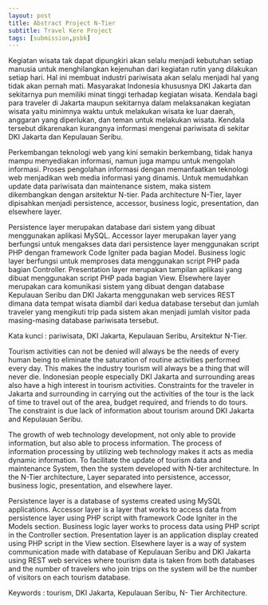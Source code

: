 ```yaml
---
layout: post
title: Abstract Project N-Tier
subtitle: Travel Kere Project
tags: [submission,psbk]
---
```


Kegiatan wisata tak dapat dipungkiri akan selalu menjadi kebutuhan setiap manusia
untuk menghilangkan kejenuhan dari kegiatan rutin yang dilakukan setiap hari. Hal ini membuat industri
pariwisata akan selalu menjadi hal yang tidak akan pernah mati. Masyarakat Indonesia khususnya DKI Jakarta
dan sekitarnya pun memiliki minat tinggi terhadap kegiatan wisata. Kendala bagi para traveler di Jakarta maupun
sekitarnya dalam melaksanakan kegiatan wisata yaitu minimnya waktu untuk melakukan wisata ke luar daerah,
anggaran yang diperlukan, dan teman untuk melakukan wisata. Kendala tersebut dikarenakan
kurangnya informasi mengenai pariwisata di sekitar DKI Jakarta dan Kepulauan Seribu.

Perkembangan teknologi web yang kini semakin berkembang, tidak hanya mampu menyediakan informasi, namun juga
mampu untuk mengolah informasi. Proses pengolahan informasi dengan memanfaatkan teknologi web menjadikan web media
informasi yang dinamis. Untuk memudahkan update data pariwisata dan maintenance
sistem, maka sistem dikembangkan dengan arsitektur N-tier. Pada architecture N-Tier,
layer dipisahkan menjadi persistence, accessor, business logic, presentation, dan elsewhere layer.

Persistence layer merupakan database dari sistem yang dibuat menggunakan aplikasi MySQL. Accessor layer
merupakan layer yang berfungsi untuk mengakses data dari persistence layer menggunakan script PHP dengan framework
Code Igniter pada bagian Model.  Business logic layer berfungsi untuk memproses data menggunakan script PHP pada bagian
Controller. Presentation layer merupakan tampilan aplikasi yang dibuat menggunakan script PHP pada bagian View.
Elsewhere layer merupakan cara komunikasi sistem yang dibuat dengan database Kepulauan Seribu dan DKI Jakarta
menggunakan web services REST dimana data tempat wisata diambil dari kedua database tersebut dan
jumlah traveler yang mengikuti trip pada sistem akan menjadi jumlah visitor pada masing-masing database pariwisata
tersebut.

Kata kunci : pariwisata, DKI Jakarta, Kepulauan Seribu, Arsitektur N-Tier.

Tourism activities can not be denied will always be the needs of every human being to eliminate the saturation
of routine activities performed every day. This makes the industry tourism will always be a thing that will never die.
Indonesian people especially DKI Jakarta and surrounding areas also have a high interest in tourism activities.
Constraints for the traveler in Jakarta and surrounding in carrying out the activities of the tour is the lack of
time to travel out of the area, budget required, and friends to do tours. The constraint is due lack of information
about tourism around DKI Jakarta and Kepulauan Seribu.

The growth of web technology development, not only able to provide information, but also
able to process information. The process of information processing by utilizing web technology makes it acts as media
dynamic information. To facilitate the update of tourism data and maintenance
System, then the system developed with N-tier architecture. In the N-Tier architecture,
Layer separated into persistence, accessor, business logic, presentation, and elsewhere layer.

Persistence layer is a database of systems created using MySQL applications. Accessor layer
is a layer that works to access data from persistence layer using PHP script with framework
Code Igniter in the Models section. Business logic layer works to process data using PHP script in the
Controller section. Presentation layer is an application display created using PHP script in the View section.
Elsewhere layer is a way of system communication made with database of Kepulauan Seribu and DKI Jakarta
using REST web services where tourism data is taken from both databases and
the number of travelers who join trips on the system will be the number of visitors on each tourism database.

Keywords : tourism, DKI Jakarta, Kepulauan Seribu, N- Tier Architecture.
